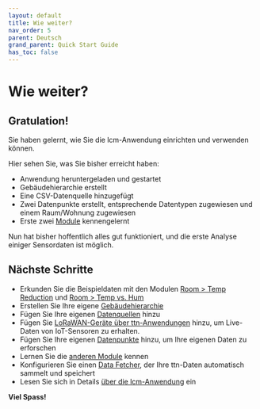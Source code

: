 ```yaml
---
layout: default
title: Wie weiter?
nav_order: 5
parent: Deutsch
grand_parent: Quick Start Guide
has_toc: false
---
```


# Wie weiter?
## Gratulation!
Sie haben gelernt, wie Sie die lcm-Anwendung einrichten und verwenden können.

Hier sehen Sie, was Sie bisher erreicht haben:
- Anwendung heruntergeladen und gestartet
- Gebäudehierarchie erstellt
- Eine CSV-Datenquelle hinzugefügt
- Zwei Datenpunkte erstellt, entsprechende Datentypen zugewiesen und einem Raum/Wohnung zugewiesen
- Erste zwei [Module](https://hslu-ige-laes.github.io/lcm/docs/modules) kennengelernt

Nun hat bisher hoffentlich alles gut funktioniert, und die erste Analyse einiger Sensordaten ist möglich.

## Nächste Schritte
- Erkunden Sie die Beispieldaten mit den Modulen [Room > Temp Reduction](https://hslu-ige-laes.github.io/lcm/docs/modules/roomTempReduction) und [Room > Temp vs. Hum](https://hslu-ige-laes.github.io/lcm/docs/modules/roomTempHum)
- Erstellen Sie Ihre eigene [Gebäudehierarchie](https://hslu-ige-laes.github.io/lcm/docs/settings/bldgHierarchy/)
- Fügen Sie Ihre eigenen [Datenquellen](https://hslu-ige-laes.github.io/lcm/docs/settings/dataSources/) hinzu
- Fügen Sie [LoRaWAN-Geräte über ttn-Anwendungen](https://hslu-ige-laes.github.io/lcm/docs/settings/dataSources/#the-things-network-ttn-applications) hinzu, um Live-Daten von IoT-Sensoren zu erhalten.
- Fügen Sie Ihre eigenen [Datenpunkte](https://hslu-ige-laes.github.io/lcm/docs/settings/dataPoints/) hinzu, um Ihre eigenen Daten zu erforschen
- Lernen Sie die [anderen Module](https://hslu-ige-laes.github.io/lcm/docs/modules) kennen
- Konfigurieren Sie einen [Data Fetcher](https://hslu-ige-laes.github.io/lcm/docs/installation/dataFetcher/), der Ihre ttn-Daten automatisch sammelt und speichert
- Lesen Sie sich in Details [über die lcm-Anwendung](https://hslu-ige-laes.github.io/lcm/docs/about) ein

**Viel Spass!**
